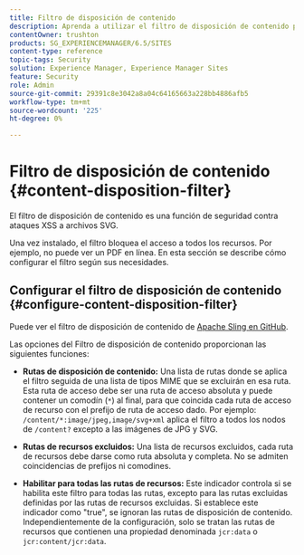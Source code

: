 ```yaml
---
title: Filtro de disposición de contenido
description: Aprenda a utilizar el filtro de disposición de contenido para evitar ataques XSS.
contentOwner: trushton
products: SG_EXPERIENCEMANAGER/6.5/SITES
content-type: reference
topic-tags: Security
solution: Experience Manager, Experience Manager Sites
feature: Security
role: Admin
source-git-commit: 29391c8e3042a8a04c64165663a228bb4886afb5
workflow-type: tm+mt
source-wordcount: '225'
ht-degree: 0%

---
```


# Filtro de disposición de contenido {#content-disposition-filter}

El filtro de disposición de contenido es una función de seguridad contra ataques XSS a archivos SVG.

Una vez instalado, el filtro bloquea el acceso a todos los recursos. Por ejemplo, no puede ver un PDF en línea. En esta sección se describe cómo configurar el filtro según sus necesidades.

## Configurar el filtro de disposición de contenido {#configure-content-disposition-filter}

Puede ver el filtro de disposición de contenido de [Apache Sling en GitHub](https://github.com/apache/sling-org-apache-sling-security/blob/master/src/main/java/org/apache/sling/security/impl/ContentDispositionFilterConfiguration.java).

Las opciones del Filtro de disposición de contenido proporcionan las siguientes funciones:

* **Rutas de disposición de contenido:** Una lista de rutas donde se aplica el filtro seguida de una lista de tipos MIME que se excluirán en esa ruta. Esta ruta de acceso debe ser una ruta de acceso absoluta y puede contener un comodín (`*`) al final, para que coincida cada ruta de acceso de recurso con el prefijo de ruta de acceso dado. Por ejemplo: `/content/*:image/jpeg,image/svg+xml` aplica el filtro a todos los nodos de `/content?` excepto a las imágenes de JPG y SVG.

* **Rutas de recursos excluidos:** Una lista de recursos excluidos, cada ruta de recursos debe darse como ruta absoluta y completa. No se admiten coincidencias de prefijos ni comodines.

* **Habilitar para todas las rutas de recursos:** Este indicador controla si se habilita este filtro para todas las rutas, excepto para las rutas excluidas definidas por las rutas de recursos excluidas. Si establece este indicador como &quot;true&quot;, se ignoran las rutas de disposición de contenido. Independientemente de la configuración, solo se tratan las rutas de recursos que contienen una propiedad denominada `jcr:data` o `jcr:content/jcr:data`.
